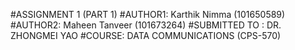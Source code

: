 #ASSIGNMENT 1 (PART 1)
#AUTHOR1: Karthik Nimma (101650589)
#AUTHOR2: Maheen Tanveer (101673264)
#SUBMITTED TO : DR. ZHONGMEI YAO
#COURSE: DATA COMMUNICATIONS (CPS-570)

